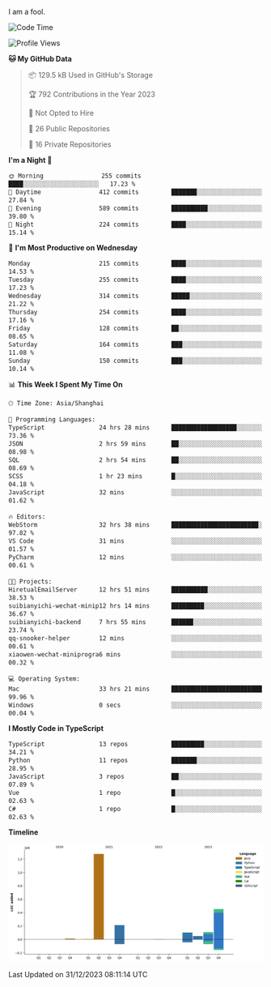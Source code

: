I am a fool.

<!--START_SECTION:waka-->
![Code Time](http://img.shields.io/badge/Code%20Time-1%2C034%20hrs%2040%20mins-blue)

![Profile Views](http://img.shields.io/badge/Profile%20Views-1-blue)

**🐱 My GitHub Data** 

> 📦 129.5 kB Used in GitHub's Storage 
 > 
> 🏆 792 Contributions in the Year 2023
 > 
> 🚫 Not Opted to Hire
 > 
> 📜 26 Public Repositories 
 > 
> 🔑 16 Private Repositories 
 > 
**I'm a Night 🦉** 

```text
🌞 Morning                255 commits         ████░░░░░░░░░░░░░░░░░░░░░   17.23 % 
🌆 Daytime                412 commits         ███████░░░░░░░░░░░░░░░░░░   27.84 % 
🌃 Evening                589 commits         ██████████░░░░░░░░░░░░░░░   39.80 % 
🌙 Night                  224 commits         ████░░░░░░░░░░░░░░░░░░░░░   15.14 % 
```
📅 **I'm Most Productive on Wednesday** 

```text
Monday                   215 commits         ████░░░░░░░░░░░░░░░░░░░░░   14.53 % 
Tuesday                  255 commits         ████░░░░░░░░░░░░░░░░░░░░░   17.23 % 
Wednesday                314 commits         █████░░░░░░░░░░░░░░░░░░░░   21.22 % 
Thursday                 254 commits         ████░░░░░░░░░░░░░░░░░░░░░   17.16 % 
Friday                   128 commits         ██░░░░░░░░░░░░░░░░░░░░░░░   08.65 % 
Saturday                 164 commits         ███░░░░░░░░░░░░░░░░░░░░░░   11.08 % 
Sunday                   150 commits         ███░░░░░░░░░░░░░░░░░░░░░░   10.14 % 
```


📊 **This Week I Spent My Time On** 

```text
🕑︎ Time Zone: Asia/Shanghai

💬 Programming Languages: 
TypeScript               24 hrs 28 mins      ██████████████████░░░░░░░   73.36 % 
JSON                     2 hrs 59 mins       ██░░░░░░░░░░░░░░░░░░░░░░░   08.98 % 
SQL                      2 hrs 54 mins       ██░░░░░░░░░░░░░░░░░░░░░░░   08.69 % 
SCSS                     1 hr 23 mins        █░░░░░░░░░░░░░░░░░░░░░░░░   04.18 % 
JavaScript               32 mins             ░░░░░░░░░░░░░░░░░░░░░░░░░   01.62 % 

🔥 Editors: 
WebStorm                 32 hrs 38 mins      ████████████████████████░   97.82 % 
VS Code                  31 mins             ░░░░░░░░░░░░░░░░░░░░░░░░░   01.57 % 
PyCharm                  12 mins             ░░░░░░░░░░░░░░░░░░░░░░░░░   00.61 % 

🐱‍💻 Projects: 
HiretualEmailServer      12 hrs 51 mins      ██████████░░░░░░░░░░░░░░░   38.53 % 
suibianyichi-wechat-minip12 hrs 14 mins      █████████░░░░░░░░░░░░░░░░   36.67 % 
suibianyichi-backend     7 hrs 55 mins       ██████░░░░░░░░░░░░░░░░░░░   23.74 % 
qq-snooker-helper        12 mins             ░░░░░░░░░░░░░░░░░░░░░░░░░   00.61 % 
xiaowen-wechat-miniprogra6 mins              ░░░░░░░░░░░░░░░░░░░░░░░░░   00.32 % 

💻 Operating System: 
Mac                      33 hrs 21 mins      █████████████████████████   99.96 % 
Windows                  0 secs              ░░░░░░░░░░░░░░░░░░░░░░░░░   00.04 % 
```

**I Mostly Code in TypeScript** 

```text
TypeScript               13 repos            █████████░░░░░░░░░░░░░░░░   34.21 % 
Python                   11 repos            ███████░░░░░░░░░░░░░░░░░░   28.95 % 
JavaScript               3 repos             ██░░░░░░░░░░░░░░░░░░░░░░░   07.89 % 
Vue                      1 repo              █░░░░░░░░░░░░░░░░░░░░░░░░   02.63 % 
C#                       1 repo              █░░░░░░░░░░░░░░░░░░░░░░░░   02.63 % 
```



**Timeline**

![Lines of Code chart](https://raw.githubusercontent.com/VeejaLiu/VeejaLiu/master/assets/bar_graph.png)


 Last Updated on 31/12/2023 08:11:14 UTC
<!--END_SECTION:waka-->
